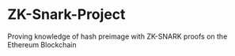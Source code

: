 # ZK-Snark-Project
Proving knowledge of hash preimage with ZK-SNARK proofs on the Ethereum Blockchain
